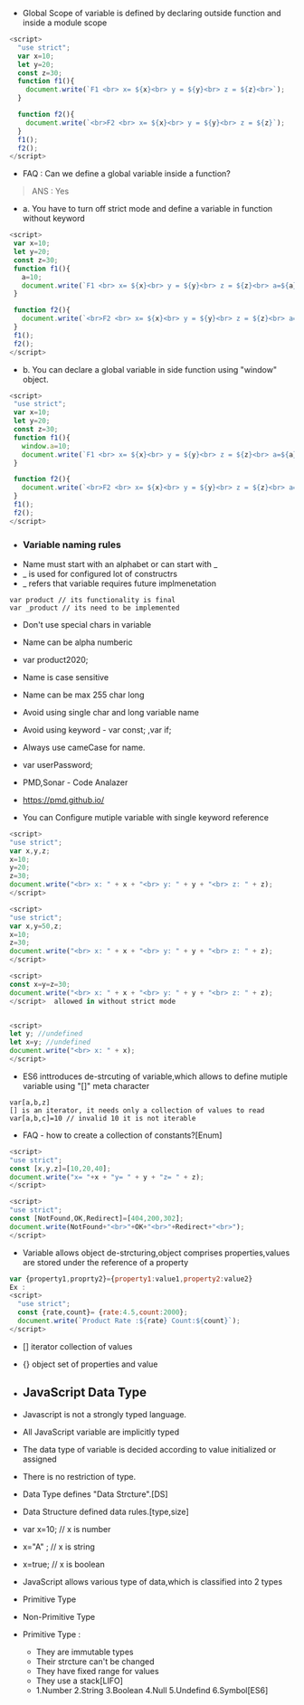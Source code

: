 - Global Scope of variable is defined by declaring outside function and inside a module scope
```javascript
<script>
  "use strict";
  var x=10;
  let y=20;
  const z=30;
  function f1(){
    document.write(`F1 <br> x= ${x}<br> y = ${y}<br> z = ${z}<br>`);
  }

  function f2(){
    document.write(`<br>F2 <br> x= ${x}<br> y = ${y}<br> z = ${z}`);
  }
  f1();
  f2();
</script>
```
- FAQ : Can we define a global variable inside a function?
 > ANS : Yes
 - a. You have to turn off strict mode and define a variable in function without keyword
 ```javascript
 <script>
  var x=10;
  let y=20;
  const z=30;
  function f1(){
    a=10;
    document.write(`F1 <br> x= ${x}<br> y = ${y}<br> z = ${z}<br> a=${a}<br>` );
  }

  function f2(){
    document.write(`<br>F2 <br> x= ${x}<br> y = ${y}<br> z = ${z}<br> a=${a}<br>` );
  }
  f1();
  f2();
</script>
 ```
 - b. You can declare a global variable in side function using "window" object.
 ```javascript
 <script>
  "use strict";
  var x=10;
  let y=20;
  const z=30;
  function f1(){
    window.a=10;
    document.write(`F1 <br> x= ${x}<br> y = ${y}<br> z = ${z}<br> a=${a}<br>` );
  }

  function f2(){
    document.write(`<br>F2 <br> x= ${x}<br> y = ${y}<br> z = ${z}<br> a=${a}<br>` );
  }
  f1();
  f2();
</script>
 ```


 - ### Variable naming rules
  - Name must start with an alphabet or can start with _
  - _ is used for configured lot of constructrs
  - _ refers that variable requires future implmenetation
  ```
  var product // its functionality is final
  var _product // its need to be implemented
  ```

  - Don't use special chars in variable
  - Name can be alpha numberic
  - var product2020;
  - Name is case sensitive
  - Name can be max 255 char long
  - Avoid using single char and long variable name
  - Avoid using keyword - var const; ,var if;
  - Always use cameCase for name.
  - var userPassword;
  - PMD,Sonar - Code Analazer
  - https://pmd.github.io/

  - You can Configure mutiple variable with single keyword reference
  ```javascript
  <script>
  "use strict";
  var x,y,z;
  x=10;
  y=20;
  z=30;
  document.write("<br> x: " + x + "<br> y: " + y + "<br> z: " + z);
</script>

<script>
  "use strict";
  var x,y=50,z;
  x=10;
  z=30;
  document.write("<br> x: " + x + "<br> y: " + y + "<br> z: " + z);
</script>

<script>
  const x=y=z=30;
  document.write("<br> x: " + x + "<br> y: " + y + "<br> z: " + z);
</script>  allowed in without strict mode


<script>
  let y; //undefined
  let x=y; //undefined
  document.write("<br> x: " + x);
</script>
  ```

  - ES6 inttroduces de-strcuting of variable,which allows to define mutiple variable using "[]" meta character

  ```
  var[a,b,z]
  [] is an iterator, it needs only a collection of values to read
  var[a,b,c]=10 // invalid 10 it is not iterable
  ```
  - FAQ - how to create a collection of constants?[Enum]

  ```javascript
  <script>
  "use strict";
  const [x,y,z]=[10,20,40];
  document.write("x= "+x + "y= " + y + "z= " + z);
</script>

<script>
  "use strict";
  const [NotFound,OK,Redirect]=[404,200,302];
  document.write(NotFound+"<br>"+OK+"<br>"+Redirect+"<br>");
</script>
```

- Variable allows object de-strcturing,object comprises properties,values are stored under the reference of a property
```javascript
var {property1,proprty2}={property1:value1,property2:value2}
Ex :
<script>
  "use strict";
  const {rate,count}= {rate:4.5,count:2000};
  document.write(`Product Rate :${rate} Count:${count}`);
</script>
```
- []  iterator collection of values
- {}   object  set of properties and value

- ## JavaScript Data Type
- Javascript is not a strongly typed language.
- All JavaScript variable are implicitly typed
- The data type of variable is decided according to value initialized or assigned
- There is no restriction of type.
- Data Type defines "Data Strcture".[DS]
- Data Structure defined data rules.[type,size]
- var x=10; // x is number
- x="A" ;    // x is string
- x=true;     // x is boolean
- JavaScript allows various type of data,which is classified into 2 types
 - Primitive Type
 - Non-Primitive Type

- Primitive Type :
    - They are immutable types
    - Their strcture can't be changed
    - They have fixed range for values
    - They use a stack[LIFO]
    - 1.Number 2.String 3.Boolean 4.Null 5.Undefind 6.Symbol[ES6]